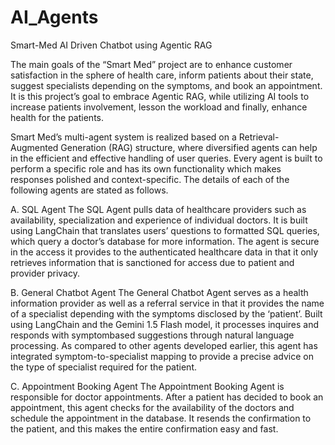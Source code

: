 # AI_Agents
Smart-Med AI Driven Chatbot using Agentic RAG

The main goals of the “Smart Med” project are to enhance customer satisfaction in the sphere of health care, inform patients about their state, suggest specialists depending on the symptoms, and book an appointment. It is this project’s goal to embrace Agentic RAG, while utilizing AI tools to increase patients involvement, lesson the workload and finally, enhance health for the patients.

Smart Med’s multi-agent system is realized based on a Retrieval-Augmented Generation (RAG) structure, where diversified agents can help in the efficient and effective handling of user queries. Every agent is built to perform a specific role and has its own functionality which makes responses polished and context-specific. The details of each of the following agents are stated as follows.

A. SQL Agent
The SQL Agent pulls data of healthcare providers such as availability, specialization and experience of individual doctors. It is built using LangChain that translates users’
questions to formatted SQL queries, which query a doctor’s database for more information. The agent is secure in the access it provides to the authenticated healthcare data in that it only retrieves information that is sanctioned for access due to patient and provider privacy.

B. General Chatbot Agent
The General Chatbot Agent serves as a health information provider as well as a referral service in that it provides the name of a specialist depending with the symptoms disclosed by the ‘patient’. Built using LangChain and the Gemini 1.5 Flash model, it processes inquires and responds with symptombased suggestions through natural language processing. As compared to other agents developed earlier, this agent has integrated symptom-to-specialist mapping to provide a precise advice on the type of specialist required for the patient.

C. Appointment Booking Agent
The Appointment Booking Agent is responsible for doctor appointments. After a patient has decided to book an appointment, this agent checks for the availability of the doctors and schedule the appointment in the database. It resends the confirmation to the patient, and this makes the entire confirmation easy and fast.
